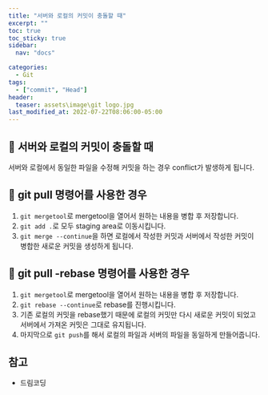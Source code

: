 ```yaml
---
title: "서버와 로컬의 커밋이 충돌할 때"
excerpt: ""
toc: true
toc_sticky: true
sidebar:
  nav: "docs"

categories:
  - Git
tags:
  - ["commit", "Head"]
header:
  teaser: assets\image\git logo.jpg
last_modified_at: 2022-07-22T08:06:00-05:00
---
```


## 📄 서버와 로컬의 커밋이 충돌할 때

서버와 로컬에서 동일한 파일을 수정해 커밋을 하는 경우 conflict가 발생하게 됩니다.

## 📄 git pull 명령어를 사용한 경우

1. `git mergetool`로 mergetool을 열어서 원하는 내용을 병합 후 저장합니다.
2. `git add .`로 모두 staging area로 이동시킵니다.
3. `git merge --continue`을 하면 로컬에서 작성한 커밋과 서버에서 작성한 커밋이 병합한 새로운 커밋을 생성하게 됩니다.

## 📄 git pull -rebase 명령어를 사용한 경우

1. `git mergetool`로 mergetool을 열어서 원하는 내용을 병합 후 저장합니다.
2. `git rebase --continue`로 rebase를 진행시킵니다.
3. 기존 로컬의 커밋을 rebase했기 때문에 로컬의 커밋만 다시 새로운 커밋이 되었고 서버에서 가져온 커밋은 그대로 유지됩니다.
4. 마지막으로 `git push`를 해서 로컬의 파일과 서버의 파일을 동일하게 만들어줍니다.

## 참고

- 드림코딩
